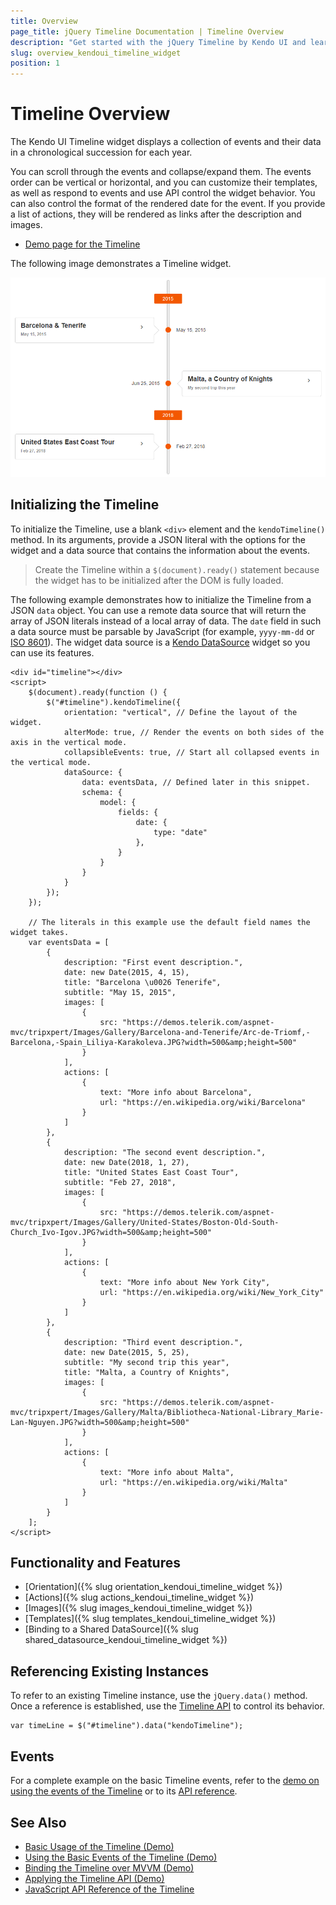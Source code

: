 ```yaml
---
title: Overview
page_title: jQuery Timeline Documentation | Timeline Overview
description: "Get started with the jQuery Timeline by Kendo UI and learn how to initialize the widget and use its events."
slug: overview_kendoui_timeline_widget
position: 1
---
```


# Timeline Overview

The Kendo UI Timeline widget displays a collection of events and their data in a chronological succession for each year.

You can scroll through the events and collapse/expand them. The events order can be vertical or horizontal, and you can customize their templates, as well as respond to events and use API control the widget behavior. You can also control the format of the rendered date for the event. If you provide a list of actions, they will be rendered as links after the description and images.

* [Demo page for the Timeline](https://demos.telerik.com/kendo-ui/timeline/index)

The following image demonstrates a Timeline widget.

![Kendo UI for jQuery A Kendo UI Timeline widget](images/timeline-overview.png)

## Initializing the Timeline

To initialize the Timeline, use a blank `<div>` element and the `kendoTimeline()` method. In its arguments, provide a JSON literal with the options for the widget and a data source that contains the information about the events.

> Create the Timeline within a `$(document).ready()` statement because the widget has to be initialized after the DOM is fully loaded.

The following example demonstrates how to initialize the Timeline from a JSON `data` object. You can use a remote data source that will return the array of JSON literals instead of a local array of data. The `date` field in such a data source must be parsable by JavaScript (for example, `yyyy-mm-dd` or [ISO 8601](https://en.wikipedia.org/wiki/ISO_8601)). The widget data source is a [Kendo DataSource](/framework/datasource/overview) widget so you can use its features.

```dojo
<div id="timeline"></div>
<script>
    $(document).ready(function () {
        $("#timeline").kendoTimeline({
            orientation: "vertical", // Define the layout of the widget.
            alterMode: true, // Render the events on both sides of the axis in the vertical mode.
            collapsibleEvents: true, // Start all collapsed events in the vertical mode.
            dataSource: {
                data: eventsData, // Defined later in this snippet.
                schema: {
                    model: {
                        fields: {
                            date: {
                                type: "date"
                            },
                        }
                    }
                }
            }
        });
    });

    // The literals in this example use the default field names the widget takes.
    var eventsData = [
        {
            description: "First event description.",
            date: new Date(2015, 4, 15),
            title: "Barcelona \u0026 Tenerife",
            subtitle: "May 15, 2015",
            images: [
                {
                    src: "https://demos.telerik.com/aspnet-mvc/tripxpert/Images/Gallery/Barcelona-and-Tenerife/Arc-de-Triomf,-Barcelona,-Spain_Liliya-Karakoleva.JPG?width=500&amp;height=500"
                }
            ],
            actions: [
                {
                    text: "More info about Barcelona",
                    url: "https://en.wikipedia.org/wiki/Barcelona"
                }
            ]
        },
        {
            description: "The second event description.",
            date: new Date(2018, 1, 27),
            title: "United States East Coast Tour",
            subtitle: "Feb 27, 2018",
            images: [
                {
                    src: "https://demos.telerik.com/aspnet-mvc/tripxpert/Images/Gallery/United-States/Boston-Old-South-Church_Ivo-Igov.JPG?width=500&amp;height=500"
                }
            ],
            actions: [
                {
                    text: "More info about New York City",
                    url: "https://en.wikipedia.org/wiki/New_York_City"
                }
            ]
        },
        {
            description: "Third event description.",
            date: new Date(2015, 5, 25),
            subtitle: "My second trip this year",
            title: "Malta, a Country of Кnights",
            images: [
                {
                    src: "https://demos.telerik.com/aspnet-mvc/tripxpert/Images/Gallery/Malta/Bibliotheca-National-Library_Marie-Lan-Nguyen.JPG?width=500&amp;height=500"
                }
            ],
            actions: [
                {
                    text: "More info about Malta",
                    url: "https://en.wikipedia.org/wiki/Malta"
                }
            ]
        }
    ];
</script>
```

## Functionality and Features

* [Orientation]({% slug orientation_kendoui_timeline_widget %})
* [Actions]({% slug actions_kendoui_timeline_widget %})
* [Images]({% slug images_kendoui_timeline_widget %})
* [Templates]({% slug templates_kendoui_timeline_widget %})
* [Binding to a Shared DataSource]({% slug shared_datasource_kendoui_timeline_widget %})


## Referencing Existing Instances

To refer to an existing Timeline instance, use the `jQuery.data()` method. Once a reference is established, use the [Timeline API](/api/javascript/ui/timeline) to control its behavior.

```
var timeLine = $("#timeline").data("kendoTimeline");
```

## Events

For a complete example on the basic Timeline events, refer to the [demo on using the events of the Timeline](https://demos.telerik.com/kendo-ui/timeline/events) or to its [API reference](/api/javascript/ui/timeline#events).

## See Also

* [Basic Usage of the Timeline (Demo)](https://demos.telerik.com/kendo-ui/timeline/index)
* [Using the Basic Events of the Timeline (Demo)](https://demos.telerik.com/kendo-ui/timeline/events)
* [Binding the Timeline over MVVM (Demo)](https://demos.telerik.com/kendo-ui/timeline/mvvm)
* [Applying the Timeline API (Demo)](https://demos.telerik.com/kendo-ui/timeline/api)
* [JavaScript API Reference of the Timeline](/api/javascript/ui/timeline)
